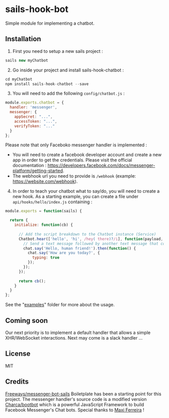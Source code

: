 # sails-hook-bot
Simple module for implementing a chatbot.

## Installation
1. First you need to setup a new sails project :
```javascript
sails new myChatbot
```
2. Go inside your project and install sails-hook-chatbot :
```javascript
cd myChatbot
npm install sails-hook-chatbot --save
```
3. You will need to add the following `config/chatbot.js` :
```javascript
module.exports.chatbot = {
  handler: 'messenger',
  messenger: {
    appSecret: "...",
    accessToken: "...",
    verifyToken: "..."
  }
};
```
Please note that only Faceboko messenger handler is implemented :
- You will need to create a facebook developer account and create a new app in order to get the credentials. Please visit the official documentation : https://developers.facebook.com/docs/messenger-platform/getting-started.
- The webhook url you need to provide is `/webhook` (example: https://website.com/webhook).

4. In order to teach your chatbot what to say/do, you will need to create a new hook. As a starting example, you can create a file under `api/hooks/hello/index.js` containing :
```javascript
module.exports = function(sails) {

  return {
    initialize: function(cb) {
    
      // Add the script breakdown to the Chatbot instance (Service)
      Chatbot.hear(['hello', 'hi', /hey( there)?/i], function(payload, chat) {
        // Send a text message followed by another text message that contains a typing indicator
        chat.say('Hello, human friend!').then(function() {
          chat.say('How are you today?', {
            typing: true
          });
        });
      });
      
      return cb();
    }
  }
};
```
See the "[examples](https://github.com/Hexastack/sails-hook-chatbot/tree/master/examples)" folder for more about the usage.

## Coming soon
Our next priority is to implement a default handler that allows a simple XHR/WebSocket interactions.
Next may come is a slack handler ...

## License
MIT

## Credits
[Freeways/messenger-bot-sails](https://github.com/Freeways/messenger-bot-sails) Boiletplate has been a starting point for this project.
The messenger handler's source code is a modified version [Charca/bootbot](https://github.com/Charca/bootbot) which is a powerful JavaScript Framework to build Facebook Messenger's Chat bots. Special thanks to [Maxi Ferreira](https://github.com/Charca) !
